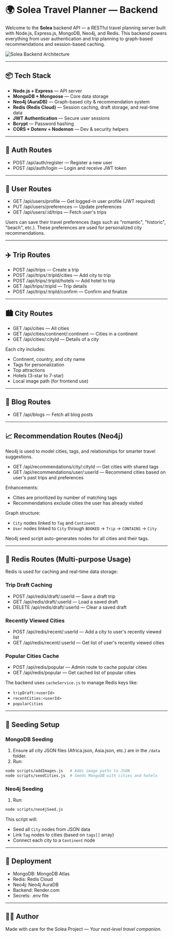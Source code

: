 # 🌍 Solea Travel Planner — Backend

Welcome to the **Solea** backend API — a RESTful travel planning server built with Node.js, Express.js, MongoDB, Neo4j, and Redis. This backend powers everything from user authentication and trip planning to graph-based recommendations and session-based caching.

![Solea Backend Architecture](./solea-backend/assets/Others/solea_workflow.png)

---

## 📦 Tech Stack

- **Node.js + Express** — API server
- **MongoDB + Mongoose** — Core data storage
- **Neo4j (AuraDB)** — Graph-based city & recommendation system
- **Redis (Redis Cloud)** — Session caching, draft storage, and real-time data
- **JWT Authentication** — Secure user sessions
- **Bcrypt** — Password hashing
- **CORS + Dotenv + Nodemon** — Dev & security helpers

---

## 🔐 Auth Routes

- POST /api/auth/register — Register a new user
- POST /api/auth/login — Login and receive JWT token

---

## 👤 User Routes

- GET /api/users/profile — Get logged-in user profile (JWT required)
- PUT /api/users/preferences — Update preferences
- GET /api/users/:id/trips — Fetch user's trips

Users can save their travel preferences (tags such as "romantic", "historic", "beach", etc.). These preferences are used for personalized city recommendations.

---

## ✈️ Trip Routes

- POST /api/trips — Create a trip
- POST /api/trips/:tripId/cities — Add city to trip
- POST /api/trips/:tripId/hotels — Add hotel to trip
- GET /api/trips/:tripId — Trip details
- POST /api/trips/:tripId/confirm — Confirm and finalize

---

## 🏙️ City Routes

- GET /api/cities — All cities
- GET /api/cities/continent/:continent — Cities in a continent
- GET /api/cities/:cityId — Details of a city

Each city includes:
- Continent, country, and city name
- Tags for personalization
- Top attractions
- Hotels (3-star to 7-star)
- Local image path (for frontend use)

---

## 📝 Blog Routes

- GET /api/blogs — Fetch all blog posts

---

## 📈 Recommendation Routes (Neo4j)

Neo4j is used to model cities, tags, and relationships for smarter travel suggestions.

- GET /api/recommendations/city/:cityId — Get cities with shared tags
- GET /api/recommendations/user/:userId — Recommend cities based on user's past trips and preferences

Enhancements:
- Cities are prioritized by number of matching tags
- Recommendations exclude cities the user has already visited

Graph structure:
- `City` nodes linked to `Tag` and `Continent`
- `User` nodes linked to `City` through `BOOKED` → `Trip` → `CONTAINS` → `City`

Neo4j seed script auto-generates nodes for all cities and their tags.

---

## 🧠 Redis Routes (Multi-purpose Usage)

Redis is used for caching and real-time data storage:

### Trip Draft Caching
- POST /api/redis/draft/:userId — Save a draft trip
- GET /api/redis/draft/:userId — Load a saved draft
- DELETE /api/redis/draft/:userId — Clear a saved draft

### Recently Viewed Cities
- POST /api/redis/recent/:userId — Add a city to user's recently viewed list
- GET /api/redis/recent/:userId — Get list of user's recently viewed cities

### Popular Cities Cache
- POST /api/redis/popular — Admin route to cache popular cities
- GET /api/redis/popular — Get cached list of popular cities

The backend uses `cacheService.js` to manage Redis keys like:
- `tripDraft:<userId>`
- `recentCities:<userId>`
- `popularCities`

---

## 🧬 Seeding Setup

### MongoDB Seeding

1. Ensure all city JSON files (Africa.json, Asia.json, etc.) are in the `/data` folder.
2. Run:
```bash
node scripts/addImages.js   # Adds image paths to JSON
node scripts/seedCities.js  # Seeds MongoDB with cities and hotels
```

### Neo4j Seeding

1. Run:
```bash
node scripts/neo4jSeed.js
```

This script will:
- Seed all `City` nodes from JSON data
- Link `Tag` nodes to cities (based on `tags[]` array)
- Connect each city to a `Continent` node

---

## 🚀 Deployment

- MongoDB: MongoDB Atlas
- Redis: Redis Cloud
- Neo4j: Neo4j AuraDB
- Backend: Render.com
- Secrets: .env file

---

## 👨‍💼 Author

Made with care for the Solea Project — *Your next-level travel companion.*
